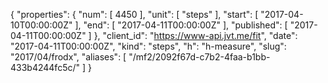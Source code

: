 {
  "properties": {
    "num": [
      4450
    ],
    "unit": [
      "steps"
    ],
    "start": [
      "2017-04-10T00:00:00Z"
    ],
    "end": [
      "2017-04-11T00:00:00Z"
    ],
    "published": [
      "2017-04-11T00:00:00Z"
    ]
  },
  "client_id": "https://www-api.jvt.me/fit",
  "date": "2017-04-11T00:00:00Z",
  "kind": "steps",
  "h": "h-measure",
  "slug": "2017/04/frodx",
  "aliases": [
    "/mf2/2092f67d-c7b2-4faa-b1bb-433b4244fc5c/"
  ]
}
